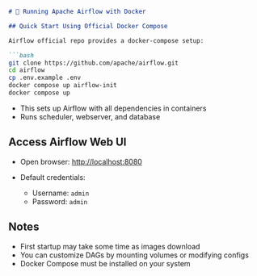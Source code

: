 ````markdown
# 🔄 Running Apache Airflow with Docker

## Quick Start Using Official Docker Compose

Airflow official repo provides a docker-compose setup:

```bash
git clone https://github.com/apache/airflow.git
cd airflow
cp .env.example .env
docker compose up airflow-init
docker compose up
````

* This sets up Airflow with all dependencies in containers
* Runs scheduler, webserver, and database

## Access Airflow Web UI

* Open browser: [http://localhost:8080](http://localhost:8080)
* Default credentials:

  * Username: `admin`
  * Password: `admin`

## Notes

* First startup may take some time as images download
* You can customize DAGs by mounting volumes or modifying configs
* Docker Compose must be installed on your system

